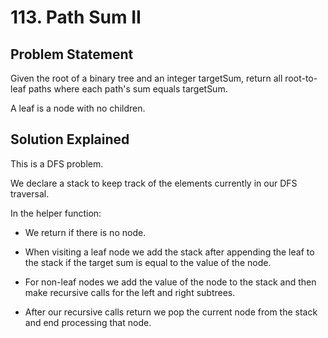 # 113. Path Sum II

## Problem Statement

Given the root of a binary tree and an integer targetSum, return all root-to-leaf paths where each path's sum equals targetSum.

A leaf is a node with no children.

## Solution Explained

This is a DFS problem.

We declare a stack to keep track of the elements currently in our DFS traversal.

In the helper function:

- We return if there is no node.

- When visiting a leaf node we add the stack after appending the leaf to the stack if the target sum is equal to the value of the node.

- For non-leaf nodes we add the value of the node to the stack and then make recursive calls for the left and right subtrees.

- After our recursive calls return we pop the current node from the stack and end processing that node.
